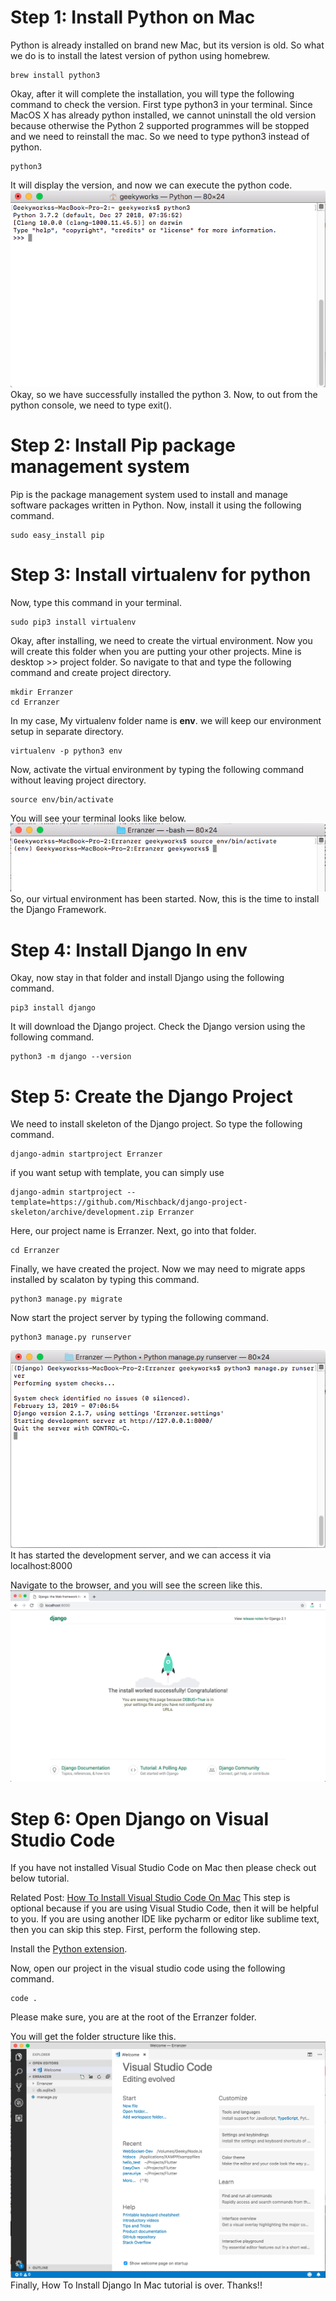 # Step 1: Install Python on Mac
Python is already installed on brand new Mac, but its version is old. So what we do is to install the latest version of python using homebrew.
```
brew install python3
```
Okay, after it will complete the installation, you will type the following command to check the version. First type python3 in your terminal. Since MacOS X has already python installed, we cannot uninstall the old version because otherwise the Python 2 supported programmes will be stopped and we need to reinstall the mac. So we need to type python3 instead of python.
```
python3
```
It will display the version, and now we can execute the python code.  
![image-01](https://github.com/Ravi-Pansuriya/Django/blob/master/assets/images/image-01.png)  
Okay, so we have successfully installed the python 3. Now, to out from the python console, we need to type exit().

# Step 2: Install Pip package management system
Pip is the package management system used to install and manage software packages written in Python. Now, install it using the following command.
```
sudo easy_install pip
```
# Step 3: Install virtualenv for python
Now, type this command in your terminal.
```
sudo pip3 install virtualenv
```
Okay, after installing, we need to create the virtual environment. Now you will create this folder when you are putting your other projects. Mine is desktop >> project folder. So navigate to that and type the following command and create project directory.
```
mkdir Erranzer
cd Erranzer
```
In my case, My virtualenv folder name is **env**. we will keep our environment setup in separate directory.
```
virtualenv -p python3 env
```
Now, activate the virtual environment by typing the following command without leaving project directory.
```
source env/bin/activate
```
You will see your terminal looks like below.  
![image-02](https://github.com/Ravi-Pansuriya/Django/blob/master/assets/images/image-02.png)  
So, our virtual environment has been started. Now, this is the time to install the Django Framework.

# Step 4: Install Django In env
Okay, now stay in that folder and install Django using the following command.
```
pip3 install django
```
It will download the Django project. Check the Django version using the following command.
```
python3 -m django --version
```

# Step 5: Create the Django Project
We need to install skeleton of the Django project. So type the following command.
```
django-admin startproject Erranzer
```
if you want setup with template, you can simply use
```
django-admin startproject --template=https://github.com/Mischback/django-project-skeleton/archive/development.zip Erranzer
```
Here, our project name is Erranzer. Next, go into that folder.
```
cd Erranzer
```
Finally, we have created the project. Now we may need to migrate apps installed by scalaton by typing this command.
```
python3 manage.py migrate
```
Now start the project server by typing the following command.
```
python3 manage.py runserver
```
![image-03](https://github.com/Ravi-Pansuriya/Django/blob/master/assets/images/image-03.png)  
It has started the development server, and we can access it via localhost:8000

Navigate to the browser, and you will see the screen like this.
![image-04](https://github.com/Ravi-Pansuriya/Django/blob/master/assets/images/image-04.png)  

# Step 6: Open Django on Visual Studio Code
If you have not installed Visual Studio Code on Mac then please check out below tutorial. 

Related Post:  [How To Install Visual Studio Code On Mac](https://appdividend.com/2018/03/17/how-to-install-visual-studio-code-on-mac/)
This step is optional because if you are using Visual Studio Code, then it will be helpful to you. If you are using another IDE like pycharm or editor like sublime text, then you can skip this step. First, perform the following step.

Install the [Python extension](https://marketplace.visualstudio.com/items?itemName=ms-python.python).

Now, open our project in the visual studio code using the following command.
```
code .
```
Please make sure, you are at the root of the Erranzer folder.

You will get the folder structure like this.
![image-05](https://github.com/Ravi-Pansuriya/Django/blob/master/assets/images/image-05.png)
Finally, How To Install Django In Mac tutorial is over. Thanks!!
